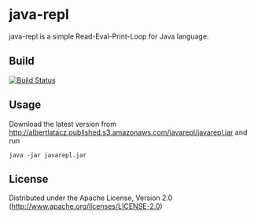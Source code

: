 # java-repl

java-repl is a simple Read-Eval-Print-Loop for Java language.

## Build

[![Build Status](https://travis-ci.org/albertlatacz/java-repl.png?branch=master)](https://travis-ci.org/albertlatacz/java-repl)


## Usage

Download the latest version from http://albertlatacz.published.s3.amazonaws.com/javarepl/javarepl.jar and run

```
java -jar javarepl.jar
```

## License

Distributed under the Apache License, Version 2.0 (http://www.apache.org/licenses/LICENSE-2.0)